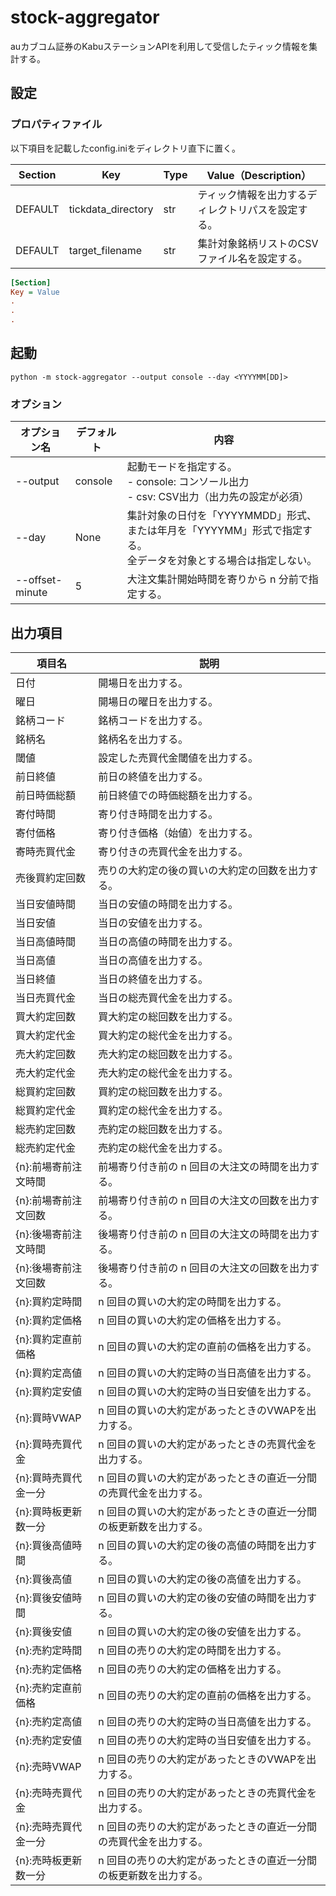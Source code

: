 # stock-aggregator
auカブコム証券のKabuステーションAPIを利用して受信したティック情報を集計する。

## 設定
### プロパティファイル
以下項目を記載したconfig.iniをディレクトリ直下に置く。

| Section | Key | Type | Value（Description） |
| --- | --- | --- | --- |
| DEFAULT | tickdata_directory | str | ティック情報を出力するディレクトリパスを設定する。 |
| DEFAULT | target_filename | str | 集計対象銘柄リストのCSVファイル名を設定する。 |

``` ini
[Section]
Key = Value
.
.
.
```
## 起動
``` shell
python -m stock-aggregator --output console --day <YYYYMM[DD]>
```
### オプション
| オプション名 | デフォルト | 内容 |
| --- | --- | --- |
| --output | console | 起動モードを指定する。<br> - console: コンソール出力 <br> - csv: CSV出力（出力先の設定が必須） |
| --day | None | 集計対象の日付を「YYYYMMDD」形式、または年月を「YYYYMM」形式で指定する。<br>全データを対象とする場合は指定しない。 |
| --offset-minute | 5 | 大注文集計開始時間を寄りから n 分前で指定する。 |

## 出力項目
| 項目名 | 説明 |
| --- | --- |
| 日付 | 開場日を出力する。 |
| 曜日 | 開場日の曜日を出力する。 |
| 銘柄コード | 銘柄コードを出力する。 |
| 銘柄名 | 銘柄名を出力する。 |
| 閾値 | 設定した売買代金閾値を出力する。 |
| 前日終値 | 前日の終値を出力する。 |
| 前日時価総額 | 前日終値での時価総額を出力する。 |
| 寄付時間 | 寄り付き時間を出力する。 |
| 寄付価格 | 寄り付き価格（始値）を出力する。 |
| 寄時売買代金 | 寄り付きの売買代金を出力する。 |
| 売後買約定回数 | 売りの大約定の後の買いの大約定の回数を出力する。 |
| 当日安値時間 | 当日の安値の時間を出力する。 |
| 当日安値 | 当日の安値を出力する。 |
| 当日高値時間 | 当日の高値の時間を出力する。 |
| 当日高値 | 当日の高値を出力する。 |
| 当日終値 | 当日の終値を出力する。 |
| 当日売買代金 | 当日の総売買代金を出力する。 |
| 買大約定回数 | 買大約定の総回数を出力する。 |
| 買大約定代金 | 買大約定の総代金を出力する。 |
| 売大約定回数 | 売大約定の総回数を出力する。 |
| 売大約定代金 | 売大約定の総代金を出力する。 |
| 総買約定回数 | 買約定の総回数を出力する。 |
| 総買約定代金 | 買約定の総代金を出力する。 |
| 総売約定回数 | 売約定の総回数を出力する。 |
| 総売約定代金 | 売約定の総代金を出力する。 |
| {n}:前場寄前注文時間 | 前場寄り付き前の n 回目の大注文の時間を出力する。 |
| {n}:前場寄前注文回数 | 前場寄り付き前の n 回目の大注文の回数を出力する。 |
| {n}:後場寄前注文時間 | 後場寄り付き前の n 回目の大注文の時間を出力する。 |
| {n}:後場寄前注文回数 | 後場寄り付き前の n 回目の大注文の回数を出力する。 |
| {n}:買約定時間 | n 回目の買いの大約定の時間を出力する。 |
| {n}:買約定価格 | n 回目の買いの大約定の価格を出力する。 |
| {n}:買約定直前価格 | n 回目の買いの大約定の直前の価格を出力する。 |
| {n}:買約定高値 | n 回目の買いの大約定時の当日高値を出力する。 |
| {n}:買約定安値 | n 回目の買いの大約定時の当日安値を出力する。 |
| {n}:買時VWAP | n 回目の買いの大約定があったときのVWAPを出力する。 |
| {n}:買時売買代金 | n 回目の買いの大約定があったときの売買代金を出力する。 |
| {n}:買時売買代金一分 | n 回目の買いの大約定があったときの直近一分間の売買代金を出力する。 |
| {n}:買時板更新数一分 | n 回目の買いの大約定があったときの直近一分間の板更新数を出力する。 |
| {n}:買後高値時間 | n 回目の買いの大約定の後の高値の時間を出力する。 |
| {n}:買後高値 | n 回目の買いの大約定の後の高値を出力する。 |
| {n}:買後安値時間 | n 回目の買いの大約定の後の安値の時間を出力する。 |
| {n}:買後安値 | n 回目の買いの大約定の後の安値を出力する。 |
| {n}:売約定時間 | n 回目の売りの大約定の時間を出力する。 |
| {n}:売約定価格 | n 回目の売りの大約定の価格を出力する。 |
| {n}:売約定直前価格 | n 回目の売りの大約定の直前の価格を出力する。 |
| {n}:売約定高値 | n 回目の売りの大約定時の当日高値を出力する。 |
| {n}:売約定安値 | n 回目の売りの大約定時の当日安値を出力する。 |
| {n}:売時VWAP | n 回目の売りの大約定があったときのVWAPを出力する。 |
| {n}:売時売買代金 | n 回目の売りの大約定があったときの売買代金を出力する。 |
| {n}:売時売買代金一分 | n 回目の売りの大約定があったときの直近一分間の売買代金を出力する。 |
| {n}:売時板更新数一分 | n 回目の売りの大約定があったときの直近一分間の板更新数を出力する。 |
